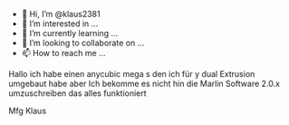 - 👋 Hi, I’m @klaus2381
- 👀 I’m interested in ...
- 🌱 I’m currently learning ...
- 💞️ I’m looking to collaborate on ...
- 📫 How to reach me ...

<!---
klaus2381/klaus2381 is a ✨ special ✨ repository because its `README.md` (this file) appears on your GitHub profile.
You can click the Preview link to take a look at your changes.
--->
Hallo ich habe einen anycubic mega s den ich für y dual Extrusion umgebaut habe aber 
Ich bekomme es nicht hin die Marlin Software 2.0.x umzuschreiben das alles funktioniert

Mfg
Klaus
